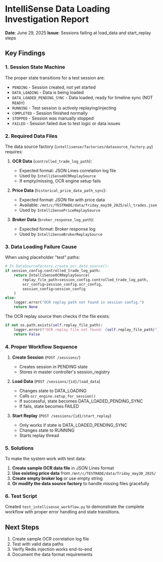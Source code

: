 # IntelliSense Data Loading Investigation Report
**Date**: June 29, 2025
**Issue**: Sessions failing at load_data and start_replay steps

## Key Findings

### 1. Session State Machine
The proper state transitions for a test session are:
- `PENDING` - Session created, not yet started
- `DATA_LOADING` - Data is being loaded 
- `DATA_LOADED_PENDING_SYNC` - Data loaded, ready for timeline sync (NOT `READY`)
- `RUNNING` - Test session is actively replaying/injecting
- `COMPLETED` - Session finished normally
- `STOPPED` - Session was manually stopped
- `FAILED` - Session failed due to test logic or data issues

### 2. Required Data Files
The data source factory (`intellisense/factories/datasource_factory.py`) requires:

1. **OCR Data** (`controlled_trade_log_path`):
   - Expected format: JSON Lines correlation log file
   - Used by `IntelliSenseOCRReplaySource`
   - If empty/missing, OCR engine setup fails

2. **Price Data** (`historical_price_data_path_sync`):
   - Expected format: JSON file with price data
   - Available: `/mnt/c/TESTRADE/data/friday_may30_2025/all_trades.json`
   - Used by `IntelliSensePriceReplaySource`

3. **Broker Data** (`broker_response_log_path`):
   - Expected format: Broker response log
   - Used by `IntelliSenseBrokerReplaySource`

### 3. Data Loading Failure Cause
When using placeholder "test" paths:
```python
# In DataSourceFactory.create_ocr_data_source():
if session_config.controlled_trade_log_path:
    return IntelliSenseOCRReplaySource(
        replay_file_path=session_config.controlled_trade_log_path,
        ocr_config=session_config.ocr_config,
        session_config=session_config
    )
else:
    logger.error("OCR replay path not found in session config.")
    return None
```

The OCR replay source then checks if the file exists:
```python
if not os.path.exists(self.replay_file_path):
    logger.error(f"OCR replay file not found: {self.replay_file_path}")
    return False
```

### 4. Proper Workflow Sequence
1. **Create Session** (`POST /sessions/`)
   - Creates session in PENDING state
   - Stores in master controller's session_registry

2. **Load Data** (`POST /sessions/{id}/load_data`)
   - Changes state to DATA_LOADING
   - Calls `ocr_engine.setup_for_session()`
   - If successful, state becomes DATA_LOADED_PENDING_SYNC
   - If fails, state becomes FAILED

3. **Start Replay** (`POST /sessions/{id}/start_replay`)
   - Only works if state is DATA_LOADED_PENDING_SYNC
   - Changes state to RUNNING
   - Starts replay thread

### 5. Solutions
To make the system work with test data:

1. **Create sample OCR data file** in JSON Lines format
2. **Use existing price data** from `/mnt/c/TESTRADE/data/friday_may30_2025/`
3. **Create empty broker log** or use empty string
4. **Or modify the data source factory** to handle missing files gracefully

### 6. Test Script
Created `test_intellisense_workflow.py` to demonstrate the complete workflow with proper error handling and state transitions.

## Next Steps
1. Create sample OCR correlation log file
2. Test with valid data paths
3. Verify Redis injection works end-to-end
4. Document the data format requirements